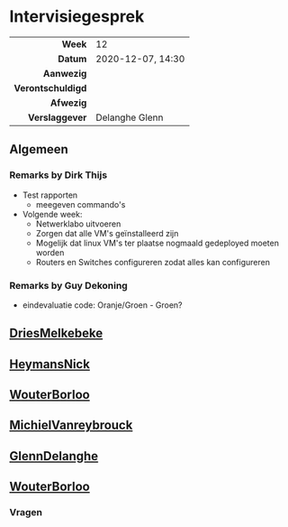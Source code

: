 # Intervisiegesprek

|                     |                   |
|--------------------:|:------------------|
|            **Week** | 12                |
|           **Datum** | 2020-12-07, 14:30 |
|        **Aanwezig** |                   |
| **Verontschuldigd** |                   |
|         **Afwezig** |                   |
|    **Verslaggever** | Delanghe Glenn    |

## Algemeen

### Remarks by Dirk Thijs
- Test rapporten
	- meegeven commando's
- Volgende week:
	- Netwerklabo uitvoeren
	- Zorgen dat alle VM's geïnstalleerd zijn
	- Mogelijk dat linux VM's ter plaatse nogmaald gedeployed moeten worden
	- Routers en Switches configureren zodat alles kan configureren

### Remarks by Guy Dekoning
- eindevaluatie code: Oranje/Groen - Groen?




## [DriesMelkebeke](https://github.com/DriesMelkebeke)



## [HeymansNick](https://github.com/HeymansNickk)



## [WouterBorloo](https://github.com/wouterBorloo)



## [MichielVanreybrouck](https://github.com/MichielVanreybrouck)



## [GlennDelanghe](https://github.com/GlennDelanghe)



## [WouterBorloo](https://github.com/wouterBorloo)


### Vragen
